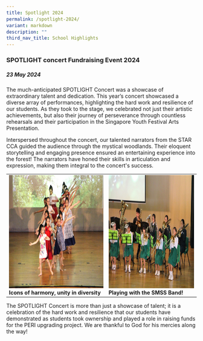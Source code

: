 ```yaml
---
title: Spotlight 2024
permalink: /spotlight-2024/
variant: markdown
description: ""
third_nav_title: School Highlights
---
```

### SPOTLIGHT concert Fundraising Event 2024

##### 23 May 2024

The much-anticipated SPOTLIGHT Concert was a showcase of extraordinary talent and dedication. This year’s concert showcased a diverse array of performances, highlighting the hard work and resilience of our students. As they took to the stage, we celebrated not just their artistic achievements, but also their journey of perseverance through countless rehearsals and their participation in the Singapore Youth Festival Arts Presentation.

Interspersed throughout the concert, our talented narrators from the STAR CCA guided the audience through the mystical woodlands. Their eloquent storytelling and engaging presence  ensured an entertaining experience into the forest! The narrators have honed their skills in articulation and expression, making them integral to the concert's success.

<table>
<tbody><tr>
		<td><img alt="childday01" src="/images/Spotlight%202024/dance.jpg" style="width:450px;height:300px;"><b>Icons of harmony, unity in diversity</b></td>
		<td><img alt="childday02" src="/images/Spotlight%202024/band.jpg" style="width:450px;height:300px;"><b>Playing with the SMSS Band!</b></td>
</tr></tbody></table>

The SPOTLIGHT Concert is more than just a showcase of talent; it is a celebration of the hard work and resilience that our students have demonstrated as students took ownership and played a role in raising funds for the PERI upgrading project. We are thankful to God for his mercies along the way!